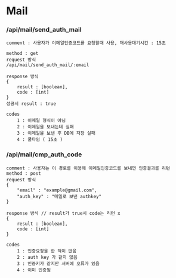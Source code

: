 # Mail
### /api/mail/send_auth_mail

    comment : 사용자가 이메일인증코드를 요청할때 사용, 재사용대기시간 : 15초

    method : get
    request 방식 
    /api/mail/send_auth_mail/:email
    
    response 방식
    {
        result : [boolean],
        code : [int]
    }
    성공시 result : true

    codes
        1 : 이메일 형식이 아님
        2 : 이메일을 보내는데 실패
        3 : 이메일을 보낸 후 DB에 저장 실패
        4 : 쿨타임 ( 15초 ) 

### /api/mail/cmp_auth_code
    
    comment : 사용자는 이 경로를 이용해 이메일인증코드를 보내면 인증결과를 리턴
    method : post
    request 방식
    {
        "email" : "example@gmail.com",
        "auth_key" : "메일로 보낸 authkey"
    }

    response 방식 // result가 true시 code는 리턴 x
    {
        result : [boolean],
        code : [int]
    }

    codes
        1 : 인증요청을 한 적이 없음
        2 : auth key 가 같지 않음
        3 : 인증키가 같지만 서버에 오류가 있음
        4 : 이미 인증됨